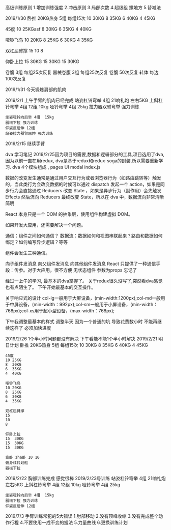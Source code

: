 高级训练原则
  1.增加训练强度
  2.冲击原则
  3.局部次数
  4.超级组 撒地方
  5.替减法

2019/1/30
  卧推  20KG热身 5组 每组15次
  10  30KG 
  8 35KG 
  6 40KG
  4 45KG

  45度 
  10 25KGasf
  8  30KG
  6  35KG
  4  40KG

  哑铃飞鸟
  10 20KG
  8  25KG 
  6  30KG
  4  35KG

  双杠屈臂撑
  15
  10
  8

  仰卧上拉
  15  30KG
  15  30KG
  15  30KG

  卷腹 3组 每组25次反复
  器械卷腹  3组 每组25次反复
  卷腹 50次反复
  转体 每边100次反复

2019/1/31 
  今天锻炼肩部的肌肉

2019/2/1
  上午手臂的肌肉已经完成
    站姿杠铃弯举 4组 21响礼炮 左右5KG 
    上斜杠铃弯举 4组 12组 10kg
    哑铃弯举 4组 25kg
    拉力器双臂弯举 强力训练

    坐姿哑铃向后举 4组  15kg
    器械下拉 强力训练
    仰姿反屈伸 12组
    站姿拉力器臂屈伸 强力训练 

2019/2/15
  继续手臂


dva 学习笔记 
  2019/2/25因为项目的需要,数据和逻辑部分的工具,项目选用了dva,因为以前一直在用redux,
  dva是基于redux和redux-soga的封装,所以需要重新学习.
  dva 4个模块组成 , pages  UI modal index.js

  数据的改变发生通常是通过用户交互行为或者浏览器行为（如路由跳转等）触发的，当此类行为会改变数据的时候可以通过 dispatch 发起一个 action，如果是同步行为会直接通过 Reducers 改变 State ，如果是异步行为（副作用）会先触发 Effects 然后流向 Reducers 最终改变 State，所以在 dva 中，数据流向非常清晰简明


React 本身只是一个 DOM 的抽象层，使用组件构建虚拟 DOM。

如果开发大应用，还需要解决一个问题。

通信：组件之间如何通信？
数据流：数据如何和视图串联起来？路由和数据如何绑定？如何编写异步逻辑？等等

组件会发生三种通信。

向子组件发消息
向父组件发消息
向其他组件发消息
React 只提供了一种通信手段：传参。对于大应用，很不方便
无状态组件 参数为props 忘记了

经过一上午的学习, 最基本的dva掌握了。 
关于redux很久没写了,突然看dva感觉也有点陌生了。
下午开始最基本的交互操作。

关于响应式的设计
col-lg一般用于大屏设备，(min-width:1200px);col-md一般用于中屏设备，(min-width：992px);col-sm一般用于小屏设备，(min-width：768px);col-xs用于超小型设备，(max-width：768px);

下午我调整最基本的样式 调整半天 因为一个普通的坑 导致花费数小时 不能再继续这样了 
必须加快进度 

2019/2/26 1个半小时问题都没有解决 下午看能不能1个半小时解决
2019/2/21
  明日计划
    卧推  20KG热身 5组 每组15次
    10  30KG 
    8 35KG 
    6 40KG
    4 45KG

    45度 
    10 25KG
    8  30KG
    6  35KG
    4  40KG

    哑铃飞鸟
    10 20KG
    8  25KG 
    6  30KG
    4  35KG

    双杠屈臂撑
    15
    10
    8

    仰卧上拉
    15  30KG
    15  30KG
    15  30KG

    宽卧 zha卧 10 10
    俯身杠铃划船
    器械下拉
  
2019/2/22
  胸部训练完成 感觉很棒  2019/2/23号训练
    站姿杠铃弯举 4组 21响礼炮 左右5KG 
    上斜杠铃弯举 4组 12组 10kg
    哑铃弯举 4组 25kg


    坐姿哑铃向后举 4组  15kg
    器械下拉 强力训练
    仰姿反屈伸 12组


2019/7/3
 手臂训练常犯的5大错误
    1.肘部移动
    2.没有顶峰收缩
    3.没有完成整个动作行程
    4.不要使用一成不变的握法
    5.力量曲线
    6.更换训练计划
